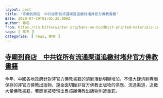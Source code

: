 ```yaml
---
layout: post
title: "寺廟到商店　中共從所有流通渠道追繳封堵非官方佛教書籍"
date: 2020-07-29T01:05:22.000Z
author: 寒冬
from: https://zh.bitterwinter.org/bans-on-buddhist-printed-materials-intensify-across-china/
tags: [ 寒冬 ]
categories: [ news, 寒冬 ]
---
```

<!--1595984722000-->
[寺廟到商店　中共從所有流通渠道追繳封堵非官方佛教書籍](https://zh.bitterwinter.org/bans-on-buddhist-printed-materials-intensify-across-china/)
------

<div>
今年，中國各地政府針對非官方佛教書籍的清剿活動明顯增加，不僅大肆清剿寺廟保存的非官方佛教出版物，還全面切斷非官方佛教出版物的供應、流通渠道，追繳大量佛教書籍，若商家被發現出售該類佛教出版物則遭重罰。
</div>
